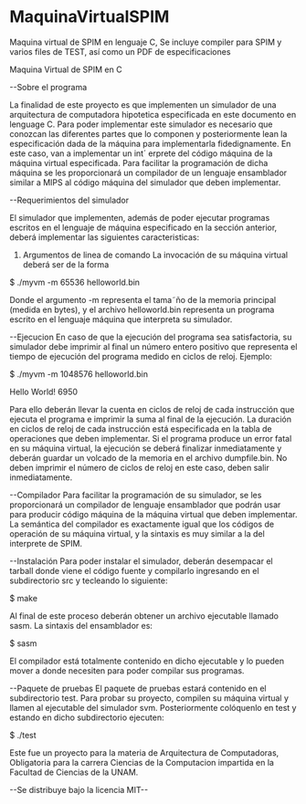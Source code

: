 MaquinaVirtualSPIM
==================

Maquina virtual de SPIM en lenguaje C, Se incluye compiler para SPIM y varios files de TEST, así como un PDF de especificaciones 


Maquina Virtual de SPIM en C




--Sobre el programa

La finalidad de este proyecto es que implementen un simulador de una arquitectura de computadora hipotetica especificada en este documento en lenguage C.
Para poder implementar este simulador es necesario que conozcan las diferentes partes que lo componen y posteriormente lean la especificación dada de la máquina para implementarla fidedignamente. En este caso, van a implementar un int´ erprete del código máquina de la máquina virtual especificada. Para facilitar la programación de dicha máquina se les proporcionará un compilador de un lenguaje ensamblador similar a MIPS al código máquina del simulador que deben implementar.


--Requerimientos del simulador

El simulador que implementen, además de poder ejecutar programas escritos en el lenguaje de máquina especificado en la sección anterior, deberá implementar las siguientes caracteristicas:

1. Argumentos de linea de comando
La invocación de su máquina virtual deberá ser de la forma

$ ./myvm -m 65536 helloworld.bin

Donde el argumento -m representa el tama˜ño de la memoria principal (medida en bytes), y el archivo helloworld.bin representa un programa escrito en el lenguaje máquina que interpreta su simulador.


--Ejecucion
En caso de que la ejecución del programa sea satisfactoria, su simulador debe imprimir al final un número entero positivo que representa el tiempo de ejecución del programa medido en ciclos de reloj. Ejemplo:

$ ./myvm -m 1048576 helloworld.bin

Hello World!
6950

Para ello deberán llevar la cuenta en ciclos de reloj de cada instrucción que ejecuta el programa e imprimir la suma al final de la ejecución. La duración en ciclos de reloj de cada instrucción está especificada en la tabla de operaciones que deben implementar.
Si el programa produce un error fatal en su máquina virtual, la ejecución se deberá finalizar inmediatamente y deberán guardar un volcado de la memoria en el archivo dumpfile.bin. No deben imprimir el número de ciclos de reloj en este caso, deben salir inmediatamente.


--Compilador
Para facilitar la programación de su simulador, se les proporcionará un compilador de lenguaje ensamblador que podrán usar para producir código máquina de la máquina virtual que deben implementar. La semántica del compilador es exactamente igual que los códigos de operación de su máquina virtual, y la sintaxis es muy similar a la del interprete de SPIM.


--Instalación
Para poder instalar el simulador, deberán desempacar el tarball donde viene el código fuente y compilarlo ingresando en el subdirectorio src y tecleando lo siguiente:

$ make

Al final de este proceso deberán obtener un archivo ejecutable llamado sasm. La sintaxis del ensamblador es:

$ sasm <archivo fuente> <binario destino>

El compilador está totalmente contenido en dicho ejecutable y lo pueden mover a donde necesiten para poder compilar sus programas.


--Paquete de pruebas
El paquete de pruebas estará contenido en el subdirectorio test. Para probar su proyecto, compilen su máquina virtual y llamen al ejecutable del simulador svm. Posteriormente colóquenlo en test y estando en dicho subdirectorio ejecuten:

$ ./test


Este fue un proyecto para la materia de Arquitectura de Computadoras, Obligatoria para la carrera Ciencias de la Computacion impartida en la Facultad de Ciencias de la UNAM.


--Se distribuye bajo la licencia MIT--
